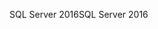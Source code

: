 <span data-ttu-id="5ac64-101">SQL Server 2016</span><span class="sxs-lookup"><span data-stu-id="5ac64-101">SQL Server 2016</span></span>